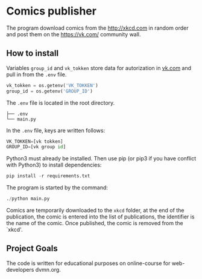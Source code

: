 # Comics publisher

The program download comics from the <http://xkcd.com> in random order and 
post them on the <https://vk.com/>  community wall.

## How to install

Variables `group_id` and `vk_tokken` store data for autorization in 
[vk.com](https://vk.com) and pull in from the `.env` file.

```python
vk_tokken = os.getenv('VK_TOKKEN')
group_id = os.getenv('GROUP_ID')
```
The `.env` file is located in the root directory.
```
├── .env
└── main.py
```

In the `.env` file, keys are written follows:

```python
VK_TOKKEN=[vk tokken]
GROUP_ID=[vk group id]
```

Python3 must already be installed. Then use pip (or pip3 if you have
conflict with Python3) to install dependencies:

```python
pip install -r requirements.txt
```
The program is started by the command:

```python
./python main.py
```
Comics are temporarily downloaded to the `xkcd` folder, at the end of the 
publication, the comic is entered into the list of publications, the 
identifier is the name of the comic. Once published, the comic is removed 
from the `xkcd'.

## Project Goals

The code is written for educational purposes on online-course for web-developers dvmn.org.